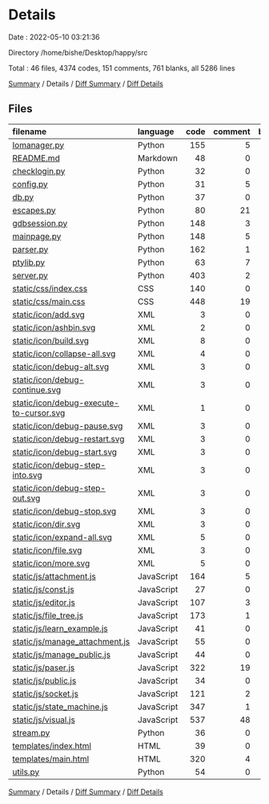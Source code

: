 # Details

Date : 2022-05-10 03:21:36

Directory /home/bishe/Desktop/happy/src

Total : 46 files,  4374 codes, 151 comments, 761 blanks, all 5286 lines

[Summary](results.md) / Details / [Diff Summary](diff.md) / [Diff Details](diff-details.md)

## Files
| filename | language | code | comment | blank | total |
| :--- | :--- | ---: | ---: | ---: | ---: |
| [Iomanager.py](/Iomanager.py) | Python | 155 | 5 | 43 | 203 |
| [README.md](/README.md) | Markdown | 48 | 0 | 48 | 96 |
| [checklogin.py](/checklogin.py) | Python | 32 | 0 | 5 | 37 |
| [config.py](/config.py) | Python | 31 | 5 | 3 | 39 |
| [db.py](/db.py) | Python | 37 | 0 | 20 | 57 |
| [escapes.py](/escapes.py) | Python | 80 | 21 | 26 | 127 |
| [gdbsession.py](/gdbsession.py) | Python | 148 | 3 | 26 | 177 |
| [mainpage.py](/mainpage.py) | Python | 148 | 5 | 24 | 177 |
| [parser.py](/parser.py) | Python | 162 | 1 | 75 | 238 |
| [ptylib.py](/ptylib.py) | Python | 63 | 7 | 10 | 80 |
| [server.py](/server.py) | Python | 403 | 2 | 44 | 449 |
| [static/css/index.css](/static/css/index.css) | CSS | 140 | 0 | 18 | 158 |
| [static/css/main.css](/static/css/main.css) | CSS | 448 | 19 | 69 | 536 |
| [static/icon/add.svg](/static/icon/add.svg) | XML | 3 | 0 | 1 | 4 |
| [static/icon/ashbin.svg](/static/icon/ashbin.svg) | XML | 2 | 0 | 0 | 2 |
| [static/icon/build.svg](/static/icon/build.svg) | XML | 8 | 0 | 1 | 9 |
| [static/icon/collapse-all.svg](/static/icon/collapse-all.svg) | XML | 4 | 0 | 1 | 5 |
| [static/icon/debug-alt.svg](/static/icon/debug-alt.svg) | XML | 3 | 0 | 1 | 4 |
| [static/icon/debug-continue.svg](/static/icon/debug-continue.svg) | XML | 3 | 0 | 1 | 4 |
| [static/icon/debug-execute-to-cursor.svg](/static/icon/debug-execute-to-cursor.svg) | XML | 1 | 0 | 0 | 1 |
| [static/icon/debug-pause.svg](/static/icon/debug-pause.svg) | XML | 3 | 0 | 1 | 4 |
| [static/icon/debug-restart.svg](/static/icon/debug-restart.svg) | XML | 3 | 0 | 1 | 4 |
| [static/icon/debug-start.svg](/static/icon/debug-start.svg) | XML | 3 | 0 | 1 | 4 |
| [static/icon/debug-step-into.svg](/static/icon/debug-step-into.svg) | XML | 3 | 0 | 1 | 4 |
| [static/icon/debug-step-out.svg](/static/icon/debug-step-out.svg) | XML | 3 | 0 | 1 | 4 |
| [static/icon/debug-stop.svg](/static/icon/debug-stop.svg) | XML | 3 | 0 | 1 | 4 |
| [static/icon/dir.svg](/static/icon/dir.svg) | XML | 3 | 0 | 1 | 4 |
| [static/icon/expand-all.svg](/static/icon/expand-all.svg) | XML | 5 | 0 | 1 | 6 |
| [static/icon/file.svg](/static/icon/file.svg) | XML | 3 | 0 | 1 | 4 |
| [static/icon/more.svg](/static/icon/more.svg) | XML | 5 | 0 | 1 | 6 |
| [static/js/attachment.js](/static/js/attachment.js) | JavaScript | 164 | 5 | 26 | 195 |
| [static/js/const.js](/static/js/const.js) | JavaScript | 27 | 0 | 4 | 31 |
| [static/js/editor.js](/static/js/editor.js) | JavaScript | 107 | 3 | 13 | 123 |
| [static/js/file_tree.js](/static/js/file_tree.js) | JavaScript | 173 | 1 | 34 | 208 |
| [static/js/learn_example.js](/static/js/learn_example.js) | JavaScript | 41 | 0 | 6 | 47 |
| [static/js/manage_attachment.js](/static/js/manage_attachment.js) | JavaScript | 55 | 0 | 8 | 63 |
| [static/js/manage_public.js](/static/js/manage_public.js) | JavaScript | 44 | 0 | 6 | 50 |
| [static/js/paser.js](/static/js/paser.js) | JavaScript | 322 | 19 | 45 | 386 |
| [static/js/public.js](/static/js/public.js) | JavaScript | 34 | 0 | 5 | 39 |
| [static/js/socket.js](/static/js/socket.js) | JavaScript | 121 | 2 | 30 | 153 |
| [static/js/state_machine.js](/static/js/state_machine.js) | JavaScript | 347 | 1 | 48 | 396 |
| [static/js/visual.js](/static/js/visual.js) | JavaScript | 537 | 48 | 58 | 643 |
| [stream.py](/stream.py) | Python | 36 | 0 | 13 | 49 |
| [templates/index.html](/templates/index.html) | HTML | 39 | 0 | 5 | 44 |
| [templates/main.html](/templates/main.html) | HTML | 320 | 4 | 28 | 352 |
| [utils.py](/utils.py) | Python | 54 | 0 | 6 | 60 |

[Summary](results.md) / Details / [Diff Summary](diff.md) / [Diff Details](diff-details.md)